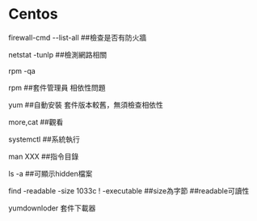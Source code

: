 # Centos
firewall-cmd --list-all ##檢查是否有防火牆 

netstat -tunlp ##檢測網路相關

rpm -qa

rpm ##套件管理員 相依性問題

yum ##自動安裝 套件版本較舊，無須檢查相依性 

more,cat ##觀看

systemctl ##系統執行

man XXX ##指令目錄 

ls -a ##可顯示hidden檔案

find -readable -size 1033c ! -executable ##size為字節 ##readable可讀性

yumdownloder 套件下載器
